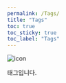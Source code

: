 ```yaml
---
permalink: /Tags/
title: "Tags"
toc: true
toc_sticky: true
toc_label: "Tags"
---
```


![icon](/assets/logo.ico/apple-icon-120x120.png)

태그입니다.